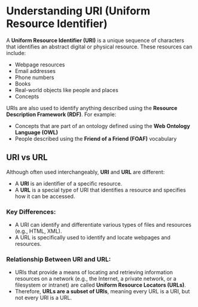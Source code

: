 # Understanding URI (Uniform Resource Identifier)

A **Uniform Resource Identifier (URI)** is a unique sequence of characters that identifies an abstract digital or physical resource. These resources can include:

- Webpage resources
- Email addresses
- Phone numbers
- Books
- Real-world objects like people and places
- Concepts

URIs are also used to identify anything described using the **Resource Description Framework (RDF)**. For example:

- Concepts that are part of an ontology defined using the **Web Ontology Language (OWL)**
- People described using the **Friend of a Friend (FOAF)** vocabulary

## URI vs URL

Although often used interchangeably, **URI** and **URL** are different:

- A **URI** is an identifier of a specific resource.
- A **URL** is a special type of URI that identifies a resource and specifies how it can be accessed.

### Key Differences:

- A URI can identify and differentiate various types of files and resources (e.g., HTML, XML).
- A URL is specifically used to identify and locate webpages and resources.

### Relationship Between URI and URL:

- URIs that provide a means of locating and retrieving information resources on a network (e.g., the Internet, a private network, or a filesystem or intranet) are called **Uniform Resource Locators (URLs)**.
- Therefore, **URLs are a subset of URIs**, meaning every URL is a URI, but not every URI is a URL.